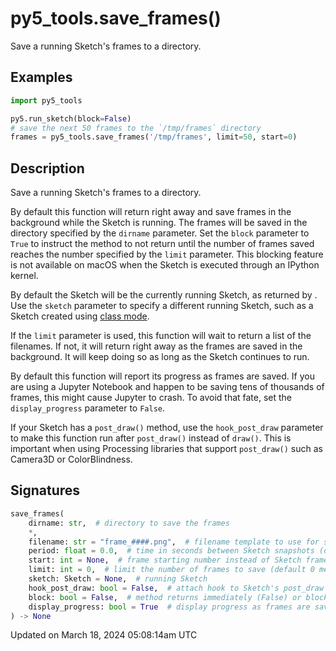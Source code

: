 # py5_tools.save_frames()

Save a running Sketch's frames to a directory.

## Examples

<div class="example-table">

<div class="example-row"><div class="example-cell-image">

</div><div class="example-cell-code">

```python
import py5_tools

py5.run_sketch(block=False)
# save the next 50 frames to the `/tmp/frames` directory
frames = py5_tools.save_frames('/tmp/frames', limit=50, start=0)
```

</div></div>

</div>

## Description

Save a running Sketch's frames to a directory.

By default this function will return right away and save frames in the background while the Sketch is running. The frames will be saved in the directory specified by the `dirname` parameter. Set the `block` parameter to `True` to instruct the method to not return until the number of frames saved reaches the number specified by the `limit` parameter. This blocking feature is not available on macOS when the Sketch is executed through an IPython kernel.

By default the Sketch will be the currently running Sketch, as returned by [](py5functions_get_current_sketch). Use the `sketch` parameter to specify a different running Sketch, such as a Sketch created using [class mode](content-py5-modes-class-mode).

If the `limit` parameter is used, this function will wait to return a list of the filenames. If not, it will return right away as the frames are saved in the background. It will keep doing so as long as the Sketch continues to run.

By default this function will report its progress as frames are saved. If you are using a Jupyter Notebook and happen to be saving tens of thousands of frames, this might cause Jupyter to crash. To avoid that fate, set the `display_progress` parameter to `False`.

If your Sketch has a `post_draw()` method, use the `hook_post_draw` parameter to make this function run after `post_draw()` instead of `draw()`. This is important when using Processing libraries that support `post_draw()` such as Camera3D or ColorBlindness.

## Signatures

```python
save_frames(
    dirname: str,  # directory to save the frames
    *,
    filename: str = "frame_####.png",  # filename template to use for saved frames
    period: float = 0.0,  # time in seconds between Sketch snapshots (default 0 means no delay)
    start: int = None,  # frame starting number instead of Sketch frame_count
    limit: int = 0,  # limit the number of frames to save (default 0 means no limit)
    sketch: Sketch = None,  # running Sketch
    hook_post_draw: bool = False,  # attach hook to Sketch's post_draw method instead of draw
    block: bool = False,  # method returns immediately (False) or blocks until function returns (True)
    display_progress: bool = True  # display progress as frames are saved
) -> None
```

Updated on March 18, 2024 05:08:14am UTC

